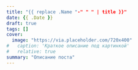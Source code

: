 ```yaml
---
title: "{{ replace .Name "-" " " | title }}"
date: {{ .Date }}
draft: true
tags: []
cover:
  image: "https://via.placeholder.com/720x400"
#   caption: 'Краткое описание под картинкой'
#   relative: true
summary: "Описание поста"
---
```

